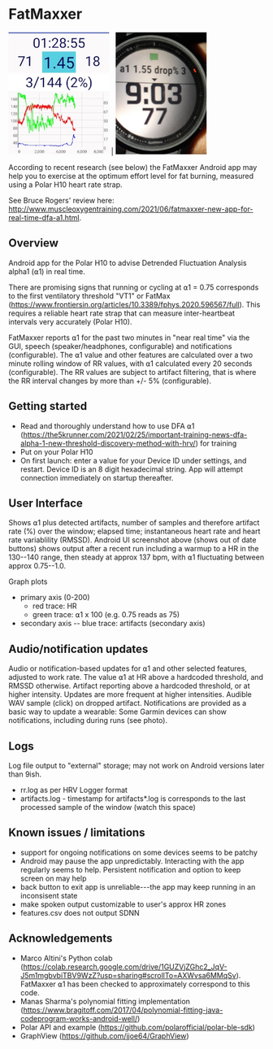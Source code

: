 # FatMaxxer

<img src="https://raw.githubusercontent.com/IanPeake/FatMaxxer/main/screenshot-run-scaled-cropped.jpg" height="240"> |
<img src="https://raw.githubusercontent.com/IanPeake/FatMaxxer/main/garmin_alpha1_notification.jpg" height="240">

According to recent research (see below) the FatMaxxer Android app may help you to exercise at the optimum effort level for fat burning,
measured using a Polar H10 heart rate strap.

See Bruce Rogers' review here: http://www.muscleoxygentraining.com/2021/06/fatmaxxer-new-app-for-real-time-dfa-a1.html.

## Overview ##
Android app for the Polar H10 to advise Detrended Fluctuation Analysis alpha1 (⍺1) in real time.

There are promising signs that running or cycling at ⍺1 = 0.75 corresponds to the first ventilatory threshold "VT1" or FatMax
(https://www.frontiersin.org/articles/10.3389/fphys.2020.596567/full).
This requires a reliable heart rate strap that can measure inter-heartbeat intervals very accurately (Polar H10).

FatMaxxer reports ⍺1 for the past two minutes in "near real time" via the GUI,
speech (speaker/headphones, configurable) and notifications (configurable).
The ⍺1 value and other features are calculated over a two minute rolling window of RR values,
with ⍺1 calculated every 20 seconds (configurable).
The RR values are subject to artifact filtering, that is where the RR interval changes by more than +/- 5% (configurable).

## Getting started ##
- Read and thoroughly understand how to use DFA ⍺1 (https://the5krunner.com/2021/02/25/important-training-news-dfa-alpha-1-new-threshold-discovery-method-with-hrv/) for training
- Put on your Polar H10
- On first launch: enter a value for your Device ID under settings, and restart. Device ID is an 8 digit hexadecimal string. App will attempt connection
  immediately on startup thereafter.

## User Interface ##
Shows ⍺1 plus detected artifacts, number of samples and therefore artifact rate (%) over the window; elapsed time; instantaneous heart rate and heart rate variablility (RMSSD). Android UI screenshot above (shows out of date buttons) shows output after a recent run including a warmup to a HR in the 130--140 range, then steady at approx 137 bpm, with ⍺1 fluctuating between approx 0.75--1.0.

Graph plots
- primary axis (0-200)
  - red trace: HR
  - green trace: ⍺1 x 100 (e.g. 0.75 reads as 75)
- secondary axis
-- blue trace: artifacts (secondary axis)

## Audio/notification updates ##
Audio or notification-based updates for ⍺1 and other selected features, adjusted to work rate.
The value ⍺1 at HR above a hardcoded threshold, and RMSSD otherwise.
Artifact reporting above a hardcoded threshold, or at higher intensity.
Updates are more frequent at higher intensities.
Audible WAV sample (click) on dropped artifact.
Notifications are provided as a basic way to update a wearable:
Some Garmin devices can show notifications, including during runs (see photo).

## Logs ##
Log file output to "external" storage; may not work on Android versions later than 9ish.
- rr.log as per HRV Logger format
- artifacts.log - timestamp for artifacts*.log is corresponds to the last processed sample of the window (watch this space)

## Known issues / limitations ##
- support for ongoing notifications on some devices seems to be patchy
- Android may pause the app unpredictably. Interacting with the app regularly seems to help. Persistent notification and option to keep screen on may help
- back button to exit app is unreliable---the app may keep running in an inconsisent state 
- make spoken output customizable to user's approx HR zones
- features.csv does not output SDNN

## Acknowledgements ##
- Marco Altini's Python colab
  (https://colab.research.google.com/drive/1GUZVjZGhc2_JqV-J5m1mgbvbiTBV9WzZ?usp=sharing#scrollTo=AXWvsa6MMqSv).
  FatMaxxer ⍺1 has been checked to approximately correspond to this code.
- Manas Sharma's polynomial fitting implementation (https://www.bragitoff.com/2017/04/polynomial-fitting-java-codeprogram-works-android-well/)
- Polar API and example (https://github.com/polarofficial/polar-ble-sdk)
- GraphView (https://github.com/jjoe64/GraphView)
